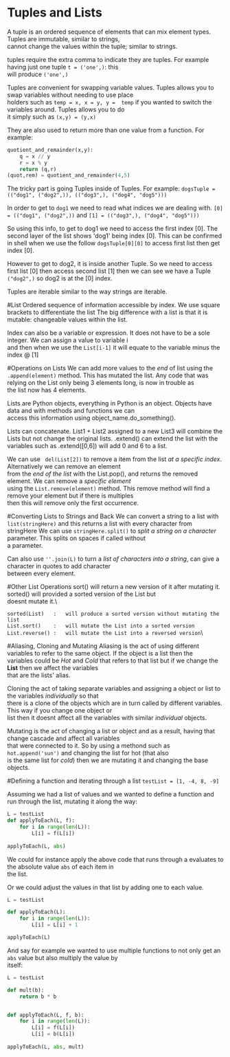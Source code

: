 # Tuples and Lists
A tuple is an ordered sequence of elements that can mix element types. Tuples are immutable, similar to strings,\
cannot change the values within the tuple; similar to strings.

tuples require the extra comma to indicate they are tuples. For example having just one tuple `t = ('one',)`: this\
will produce `('one',)`

Tuples are convenient for swapping variable values. Tuples allows you to swap variables without needing to use place\
holders such as `temp = x, x = y, y =  temp` if you wanted to switch the variables around. Tuples allows you to do \
it simply such as `(x,y) = (y,x)`

They are also used to return more than one value from a function. For example:

```python
quotient_and_remainder(x,y):
    q = x // y
    r = x % y
    return (q,r)
(quot,rem) = quotient_and_remainder(4,5)
```

The tricky part is going Tuples inside of Tuples. For example:
`dogsTuple = (("dog1", ("dog2",)), (("dog3",), ("dog4", "dog5")))`

In order to get to `dog1` we need to read what indices we are dealing with. `[0] = (("dog1", ("dog2",))` and
`[1] = (("dog3",), ("dog4", "dog5")))`

So using this info, to get to dog1 we need to access the first index [0]. The second layer of the list shows 'dog1'
being index [0]. This can be confirmed in shell when we use the follow `dogsTuple[0][0]` to access first list then 
get index [0].
 
However to get to dog2, it is inside another Tuple. So we need to access first list [0] then access second list [1]
then we can see we have a Tuple `("dog2",)` so dog2 is at the [0] index.


Tuples are iterable similar to the way strings are iterable.

#List
Ordered sequence of information accessible by index. We use square brackets to differentiate the list
The big difference with a list is that it is mutable: changeable values within the list.

Index can also be a variable or expression. It does not have to be a sole integer. We can assign a value to variable i\
and then when we use the `List[i-1]` it will equate to the variable minus the index @ [1]

#Operations on Lists
We can add more values to the *end* of list using the `.append(element)` method.
This has mutated the list. Any code that was relying on the List only being 3 elements long, is now in trouble as\
the list now has 4 elements.

Lists are Python objects, everything in Python is an object. Objects have data and with methods and functions we can \
access this information using object_name.do_something(). 

Lists can concatenate. List1 + List2 assigned to a new List3 will combine the Lists but not change the original lists.
.extend() can extend the list with the variables such as .extend([0,6]) will add 0 and 6 to a list.

We can use ` del(List[2])` to remove a item from the list *at a specific index*. Alternatively we can remove an element\
from the *end of the list* with the List.pop(), and returns the removed element. We can remove a *specific element* \
using the `List.remove(element)` method. This remove method will find a remove your element but if there is multiples\
then this will remove only the first occurrence. 

#Converting Lists to Strings and Back
We can convert a string to a list with `list(stringHere)` and this returns a list with every character from stringHere
We can use `stringHere.split()` to *split a string on a character* parameter. This splits on spaces if called without\
a parameter.

Can also use `''.join(L)` to turn a *list of characters into a string*, can give a character in quotes to add character\
between every element.

#Other List Operations
sort() will return a new version of it after mutating it. sorted() will provided a sorted version of the List but \
doesnt mutate it.\

`sorted(List)   :   will produce a sorted version without mutating the list`\
`List.sort()    :   will mutate the List into a sorted version`\
`List.reverse() :   will mutate the List into a reversed version`\

#Aliasing, Cloning and Mutating
Aliasing is the act of using different variables to refer to the same object. If the object is a list then the\
variables could be *Hot* and *Cold* that refers to that list but if we change the **List** then we affect the variables\
that are the lists' alias.

Cloning the act of taking separate variables and assigning a object or list to the variables *individually* so that\
there is a clone of the objects which are in turn called by different variables. This way if you change one object or \
list then it doesnt affect all the variables with similar *individual* objects.

Mutating is the act of changing a list or object and as a result, having that change cascade and affect all variables \
that were connected to it. So by using a methond such as `hot.append('sun')` and changing the list for hot (that also \
 is the same list for *cold*) then we are mutating it and changing the base objects.
 
#Defining a function and iterating through a list
`testList = [1, -4, 8, -9]`

Assuming we had a list of values and we wanted to define a function and run through the list, mutating it along the way:

```python
L = testList
def applyToEach(L, f):
    for i in range(len(L)):
        L[i] = f(L[i])
        
applyToEach(L, abs)
```

We could for instance apply the above code that runs through a evaluates to the absolute value `abs` of each item in\
the list.

Or we could adjust the values in that list by adding one to each value.

```python
L = testList

def applyToEach(L):
    for i in range(len(L)):
        L[i] = L[i] + 1

applyToEach(L)
```

And say for example we wanted to use multiple functions to not only get an `abs` value but also multiply the value by\
itself:
```python
L = testList

def mult(b):
    return b * b


def applyToEach(L, f, b):
    for i in range(len(L)):
        L[i] = f(L[i])
        L[i] = b(L[i])
        
applyToEach(L, abs, mult)
```
